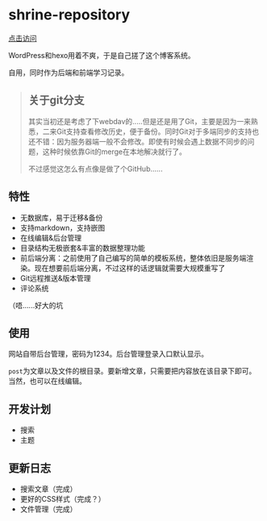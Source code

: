 # shrine-repository

[点击访问](http://www.jiujiuer.xyz/pages/repo-tr/index.php)

WordPress和hexo用着不爽，于是自己搓了这个博客系统。

自用，同时作为后端和前端学习记录。

>## 关于git分支
>
>其实当初还是考虑了下webdav的.....但是还是用了Git，主要是因为一来熟悉，二来Git支持查看修改历史，便于备份。同时Git对于多端同步的支持也还不错：因为服务器端一般不会修改。即使有时候会遇上数据不同步的问题，这种时候依靠Git的merge在本地解决就行了。
>
>不过感觉这怎么有点像是做了个GitHub......

## 特性

- 无数据库，易于迁移&备份
- 支持markdown，支持嵌图
- 在线编辑&后台管理
- 目录结构无极嵌套&丰富的数据整理功能
- 前后端分离：之前使用了自己编写的简单的模板系统，整体依旧是服务端渲染。现在想要前后端分离，不过这样的话逻辑就需要大规模重写了
- Git远程推送&版本管理
- 评论系统

（唔......好大的坑

## 使用

网站自带后台管理，密码为1234。后台管理登录入口默认显示。

`post`为文章以及文件的根目录。要新增文章，只需要把内容放在该目录下即可。当然，也可以在线编辑。

## 开发计划

- 搜索
- 主题

## 更新日志

- 搜索文章（完成）
- 更好的CSS样式（完成？）
- 文件管理（完成）
